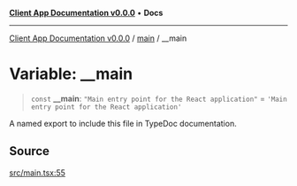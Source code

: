 [**Client App Documentation v0.0.0**](../../README.md) • **Docs**

***

[Client App Documentation v0.0.0](../../README.md) / [main](../README.md) / \_\_main

# Variable: \_\_main

> `const` **\_\_main**: `"Main entry point for the React application"` = `'Main entry point for the React application'`

A named export to include this file in TypeDoc documentation.

## Source

[src/main.tsx:55](https://github.com/jimmykurian/Reactivities/blob/7242251934a0465caac7d53316c5f07fee39a833/client-app/src/main.tsx#L55)
